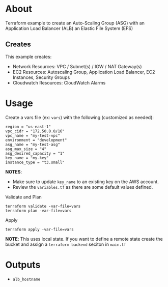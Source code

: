 # About
Terraform example to create an Auto-Scaling Group (ASG) with an Application Load Balancer (ALB) an Elastic File System (EFS)

## Creates
This example creates:
* Network Resources: VPC / Subnet(s) / IGW / NAT Gateway(s)
* EC2 Resources: Autoscaling Group, Application Load Balancer, EC2 Instances, Security Groups
* Cloudwatch Resources: CloudWatch Alarms

# Usage
Create a vars file (ex: `vars`) with the following (customized as needed):
```
region = "us-east-1"
vpc_cidr = "172.50.0.0/16"
vpc_name = "my-test-vpc"
environment = "development"
asg_name = "my-test-asg"
asg_max_size = "4"
asg_desired_capacity = "1"
key_name = "my-key"
instance_type = "t3.small"
```

**NOTES**:
* Make sure to update `key_name` to an existing key on the AWS account.
* Review the `variables.tf` as there are some default values defined.

Validate and Plan
```
terraform validate -var-file=vars
terraform plan -var-file=vars
```

Apply
```
terraform apply -var-file=vars
```

**NOTE**: This uses local state. If you want to define a remote state create the bucket and assign a `terraform backend` seciton in `main.tf`

# Outputs
* `alb_hostname`
